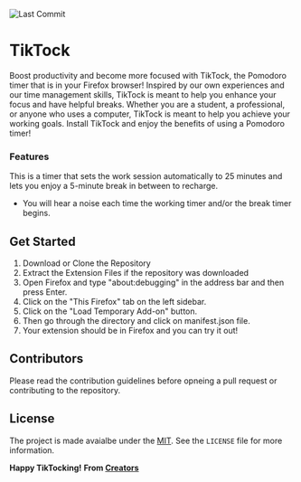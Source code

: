 ![Last Commit](https://img.shields.io/badge/last_commit-February-orange)

# TikTock
Boost productivity and become  more focused with TikTock, the Pomodoro timer that is in your Firefox browser! Inspired by our own experiences and our time management skills, TikTock is meant to help you enhance your focus and have helpful breaks. Whether you are a student, a professional, or anyone who uses a computer, TikTock is meant to help you achieve your working goals. Install TikTock and enjoy the benefits of using a Pomodoro timer! 

### Features
This is a timer that sets the work session automatically to 25 minutes and lets you enjoy a 5-minute break in between to recharge. 

- You will hear a noise each time the working timer and/or the break timer begins. 

## Get Started
1. Download or Clone the Repository
2. Extract the Extension Files if the repository was downloaded
3. Open Firefox and type "about:debugging" in the address bar and then press Enter. 
4. Click on the "This Firefox" tab on the left sidebar. 
5. Click on the "Load Temporary Add-on" button.
6. Then go through the directory and click on manifest.json file. 
7. Your extension should be in Firefox and you can try it out! 

## Contributors 
Please read the contribution guidelines before opneing a pull request or contributing to the repository.

## License
The project is made avaialbe under the [MIT](LICENSE). See the `LICENSE` file for more information. 

**Happy TikTocking!**
**From [Creators](AUTHORS.md)**